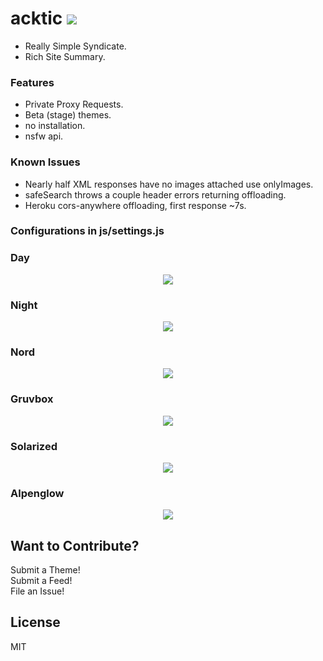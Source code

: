 # acktic <img src='https://img.shields.io/github/license/acktic/acktic.github.io?style=social'>

  - Really Simple Syndicate.
  - Rich Site Summary.

### Features

* Private Proxy Requests.
* Beta (stage) themes.
* no installation.
* nsfw api.

### Known Issues

* Nearly half XML responses have no images attached use onlyImages.
* safeSearch throws a couple header errors returning offloading.
* Heroku cors-anywhere offloading, first response ~7s.

### Configurations in js/settings.js

### Day

<p align='center'><img src='http://acktic.github.io/screenshots/Day.jpg'></p>

### Night

<p align='center'><img src='http://acktic.github.io/screenshots/Night.jpg'></p>

### Nord

<p align='center'><img src='http://acktic.github.io/screenshots/Nord.jpg'></p>

### Gruvbox

<p align='center'><img src='http://acktic.github.io/screenshots/Gruvbox.jpg'></p>

### Solarized

<p align='center'><img src='http://acktic.github.io/screenshots/Solarized.jpg'></p>

### Alpenglow

<p align='center'><img src='http://acktic.github.io/screenshots/Alpenglow.jpg'></p>



Want to Contribute?
----

Submit a Theme!<br>
Submit a Feed!<br>
File an Issue!<br>

License
----

MIT
